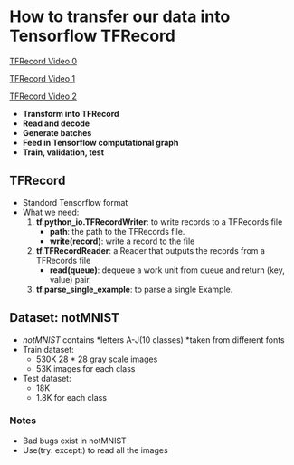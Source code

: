 # How to transfer our data into Tensorflow TFRecord

[TFRecord Video 0](https://www.youtube.com/watch?v=DuiGJuwNFV0&index=7&list=PLnUknG7KBFzqMSDZC1mnYMN0zMoRaH68r)

[TFRecord Video 1](https://www.youtube.com/watch?v=F503abjanHA&list=PLnUknG7KBFzqMSDZC1mnYMN0zMoRaH68r&index=6)

[TFRecord Video 2](https://www.youtube.com/watch?v=jbLi8JHgl28&list=PLnUknG7KBFzqMSDZC1mnYMN0zMoRaH68r&index=5)

- **Transform into TFRecord**
- **Read and decode**
- **Generate batches**
- **Feed in Tensorflow computational graph**
- **Train, validation, test**

## TFRecord

- Standord Tensorflow format
- What we need:
	1. **tf.python_io.TFRecordWriter**: to write records to a TFRecords file
		- **path**: the path to the TFRecords file.
		- **write(record)**: write a record to the file
	2. **tf.TFRecordReader**: a Reader that outputs the records from a TFRecords file
		- **read(queue)**: dequeue a work unit from queue and return (key, value) pair.
	3. **tf.parse_single_example**: to parse a single Example.

## Dataset: notMNIST

- *notMNIST* contains *letters A-J(10 classes) *taken from different fonts
- Train dataset:
	- 530K 28 * 28 gray scale images
	- 53K images for each class
- Test dataset:
	- 18K
	- 1.8K for each class
	
### Notes
- Bad bugs exist in notMNIST
- Use(try: except:) to read all the images 

 	  	 	
